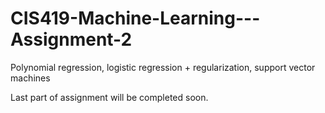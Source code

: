 # CIS419-Machine-Learning---Assignment-2
Polynomial regression, logistic regression + regularization, support vector machines

Last part of assignment will be completed soon.